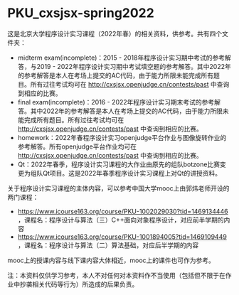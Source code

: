 # PKU_cxsjsx-spring2022

这是北京大学程序设计实习课程（2022年春）的相关资料，供参考。共有四个文件夹：

- midterm exam(incomplete)：2015 - 2018年程序设计实习期中考试的参考解答，与2019 - 2022年程序设计实习期中考试填空题的参考解答。其中2022年的参考解答是本人在考场上提交的AC代码，由于能力所限未能完成所有题目。所有过往考试均可在 http://cxsjsx.openjudge.cn/contests/past 中查询到相应的比赛。
- final exam(incomplete)：2016 - 2022年程序设计实习期末考试的参考解答。其中2022年的参考解答是本人在考场上提交的AC代码，由于能力所限未能完成所有题目。所有过往考试均可在 http://cxsjsx.openjudge.cn/contests/past 中查询到相应的比赛。
- homework：2022年春程序设计实习openjudge平台作业与图像旋转作业的参考解答。所有openjudge平台作业均可在 http://cxsjsx.openjudge.cn/contests/past 中查询到相应的比赛。
- Qt：2022年春季，程序设计实习课程的大作业由原先的组队botzone比赛变更为组队Qt项目。这是2022年春季程序设计实习课程上对Qt的讲授资料。

关于程序设计实习课程的主体内容，可以参考中国大学mooc上由郭炜老师开设的两门课程：

- https://www.icourse163.org/course/PKU-1002029030?tid=1469134446 ，课程名：程序设计与算法（三）C++面向对象程序设计，对应前半学期的内容
- https://www.icourse163.org/course/PKU-1001894005?tid=1469109449 ，课程名：程序设计与算法（二）算法基础，对应后半学期的内容

mooc上的授课内容与线下课内容大体相近，mooc上的课件也可作为参考。

注：本资料仅供学习参考，本人不对任何对本资料作不当使用（包括但不限于在作业中抄袭相关代码等行为）所造成的后果负责。
